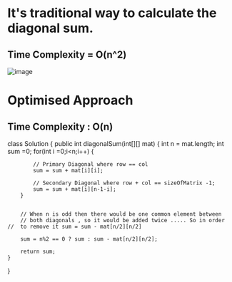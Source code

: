 
# It's traditional way to calculate the diagonal sum.
## Time Complexity = O(n^2)
![image](https://user-images.githubusercontent.com/71540845/150723067-798cc100-6d29-427d-ab96-7c02083aa337.png)


# Optimised Approach
## Time Complexity : O(n)


class Solution {
    public int diagonalSum(int[][] mat) {
        int n = mat.length;
        int sum =0;
        for(int i =0;i<n;i++)
        {   
            
            // Primary Diagonal where row == col
            sum = sum + mat[i][i];
            
            // Secondary Diagonal where row + col == sizeOfMatrix -1;
            sum = sum + mat[i][n-1-i];
        }
        
        
        // When n is odd then there would be one common element between
        // both diagonals , so it would be added twice ..... So in order         //  to remove it sum = sum - mat[n/2][n/2]
        
        sum = n%2 == 0 ? sum : sum - mat[n/2][n/2];
        
        return sum;
    }
}


